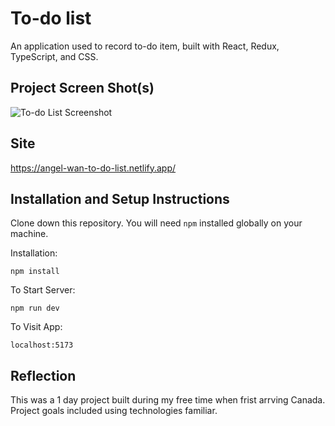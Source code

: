 # To-do list

An application used to record to-do item, built with React, Redux, TypeScript, and CSS.

## Project Screen Shot(s)
![To-do List Screenshot](https://github.com/angel-wan/to-do-list/assets/49020215/3d6a1e3a-84fa-40c8-a0ba-91c250114ff4)

## Site
https://angel-wan-to-do-list.netlify.app/

## Installation and Setup Instructions

Clone down this repository. You will need `npm` installed globally on your machine.

Installation:

`npm install`

To Start Server:

`npm run dev`

To Visit App:

`localhost:5173`

## Reflection

This was a 1 day project built during my free time when frist arrving Canada. Project goals included using technologies familiar.
